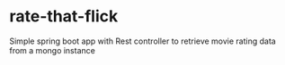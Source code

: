 # rate-that-flick
Simple spring boot app with Rest controller to retrieve movie rating data from a mongo instance
